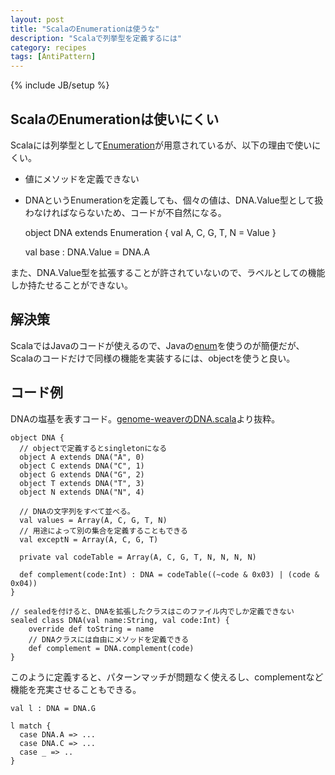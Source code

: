 ```yaml
---
layout: post
title: "ScalaのEnumerationは使うな"
description: "Scalaで列挙型を定義するには"
category: recipes
tags: [AntiPattern]
---
```

{% include JB/setup %}

## ScalaのEnumerationは使いにくい

Scalaには列挙型として[Enumeration](http://www.scala-lang.org/api/current/index.html#scala.Enumeration)が用意されているが、以下の理由で使いにくい。

 * 値にメソッドを定義できない
 * DNAというEnumerationを定義しても、個々の値は、DNA.Value型として扱わなければならないため、コードが不自然になる。


	object DNA extends Enumeration {
	   val A, C, G, T, N = Value
    }
	
	val base : DNA.Value = DNA.A
 
また、DNA.Value型を拡張することが許されていないので、ラベルとしての機能しか持たせることができない。

## 解決策

ScalaではJavaのコードが使えるので、Javaの[enum](http://docs.oracle.com/javase/tutorial/java/javaOO/enum.html)を使うのが簡便だが、Scalaのコードだけで同様の機能を実装するには、objectを使うと良い。

## コード例

DNAの塩基を表すコード。[genome-weaverのDNA.scala](https://github.com/xerial/genome-weaver/blob/develop/lens/src/main/scala/utgenome/weaver/lens/DNA.scala)より抜粋。

	object DNA {
      // objectで定義するとsingletonになる
	  object A extends DNA("A", 0)
	  object C extends DNA("C", 1)
	  object G extends DNA("G", 2)
	  object T extends DNA("T", 3)
	  object N extends DNA("N", 4)

      // DNAの文字列をすべて並べる。
      val values = Array(A, C, G, T, N)
	  // 用途によって別の集合を定義することもできる
	  val exceptN = Array(A, C, G, T)

	  private val codeTable = Array(A, C, G, T, N, N, N, N)
	  
      def complement(code:Int) : DNA = codeTable((~code & 0x03) | (code & 0x04))
	}
	
	// sealedを付けると、DNAを拡張したクラスはこのファイル内でしか定義できない
	sealed class DNA(val name:String, val code:Int) {
		override def toString = name
		// DNAクラスには自由にメソッドを定義できる
		def complement = DNA.complement(code)
	}

このように定義すると、パターンマッチが問題なく使えるし、complementなど機能を充実させることもできる。

	val l : DNA = DNA.G
	
	l match {
	  case DNA.A => ...
	  case DNA.C => ...
	  case _ => ..
	}
 

